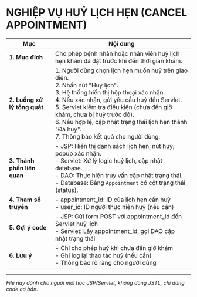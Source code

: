 # NGHIỆP VỤ HUỶ LỊCH HẸN (CANCEL APPOINTMENT)

| Mục | Nội dung |
|-----|----------|
| **1. Mục đích** | Cho phép bệnh nhân hoặc nhân viên huỷ lịch hẹn khám đã đặt trước khi đến thời gian khám. |
| **2. Luồng xử lý tổng quát** | 1. Người dùng chọn lịch hẹn muốn huỷ trên giao diện.<br>2. Nhấn nút "Huỷ lịch".<br>3. Hệ thống hiển thị hộp thoại xác nhận.<br>4. Nếu xác nhận, gửi yêu cầu huỷ đến Servlet.<br>5. Servlet kiểm tra điều kiện (chưa đến giờ khám, chưa bị huỷ trước đó).<br>6. Nếu hợp lệ, cập nhật trạng thái lịch hẹn thành "Đã huỷ".<br>7. Thông báo kết quả cho người dùng. |
| **3. Thành phần liên quan** | - JSP: Hiển thị danh sách lịch hẹn, nút huỷ, popup xác nhận.<br>- Servlet: Xử lý logic huỷ lịch, cập nhật database.<br>- DAO: Thực hiện truy vấn cập nhật trạng thái.<br>- Database: Bảng `Appointment` có cột trạng thái (status). |
| **4. Tham số truyền** | - appointment_id: ID của lịch hẹn cần huỷ<br>- user_id: ID người thực hiện huỷ (nếu cần) |
| **5. Gợi ý code** | - JSP: Gửi form POST với appointment_id đến Servlet huỷ lịch<br>- Servlet: Lấy appointment_id, gọi DAO cập nhật trạng thái |
| **6. Lưu ý** | - Chỉ cho phép huỷ khi chưa đến giờ khám<br>- Ghi log lại thao tác huỷ (nếu cần)<br>- Thông báo rõ ràng cho người dùng |

---
*File này dành cho người mới học JSP/Servlet, không dùng JSTL, chỉ dùng code cơ bản.* 